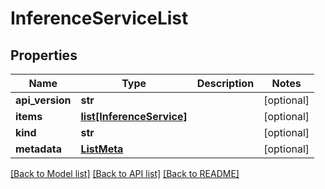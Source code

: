 # InferenceServiceList

## Properties
Name | Type | Description | Notes
------------ | ------------- | ------------- | -------------
**api_version** | **str** |  | [optional] 
**items** | [**list[InferenceService]**](InferenceService.md) |  | [optional] 
**kind** | **str** |  | [optional] 
**metadata** | [**ListMeta**](ListMeta.md) |  | [optional] 

[[Back to Model list]](../README.md#documentation-for-models) [[Back to API list]](../README.md#documentation-for-api-endpoints) [[Back to README]](../README.md)


